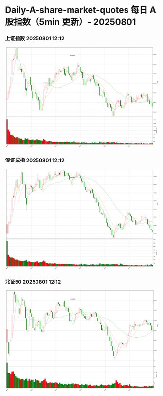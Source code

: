 
# Daily-A-share-market-quotes 每日 A 股指数（5min 更新）- 20250801

### 上证指数 20250801 12:12
![](./fig/2025/8/20250801-sh000001.png)

### 深证成指 20250801 12:12
![](./fig/2025/8/20250801-sz399001.png)

### 北证50 20250801 12:12
![](./fig/2025/8/20250801-bj899050.png)
